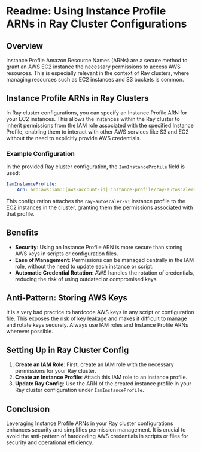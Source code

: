 # Readme: Using Instance Profile ARNs in Ray Cluster Configurations

## Overview

Instance Profile Amazon Resource Names (ARNs) are a secure method to grant an AWS EC2 instance the necessary permissions to access AWS resources. This is especially relevant in the context of Ray clusters, where managing resources such as EC2 instances and S3 buckets is common.

## Instance Profile ARNs in Ray Clusters

In Ray cluster configurations, you can specify an Instance Profile ARN for your EC2 instances. This allows the instances within the Ray cluster to inherit permissions from the IAM role associated with the specified Instance Profile, enabling them to interact with other AWS services like S3 and EC2 without the need to explicitly provide AWS credentials.

### Example Configuration

In the provided Ray cluster configuration, the `IamInstanceProfile` field is used:

```yaml
IamInstanceProfile:
    Arn: arn:aws:iam::[aws-account-id]:instance-profile/ray-autoscaler-v1
```

This configuration attaches the `ray-autoscaler-v1` instance profile to the EC2 instances in the cluster, granting them the permissions associated with that profile.

## Benefits

- **Security**: Using an Instance Profile ARN is more secure than storing AWS keys in scripts or configuration files.
- **Ease of Management**: Permissions can be managed centrally in the IAM role, without the need to update each instance or script.
- **Automatic Credential Rotation**: AWS handles the rotation of credentials, reducing the risk of using outdated or compromised keys.

## Anti-Pattern: Storing AWS Keys

It is a very bad practice to hardcode AWS keys in any script or configuration file. This exposes the risk of key leakage and makes it difficult to manage and rotate keys securely. Always use IAM roles and Instance Profile ARNs wherever possible.

## Setting Up in Ray Cluster Config

1. **Create an IAM Role**: First, create an IAM role with the necessary permissions for your Ray cluster.
2. **Create an Instance Profile**: Attach this IAM role to an instance profile.
3. **Update Ray Config**: Use the ARN of the created instance profile in your Ray cluster configuration under `IamInstanceProfile`.

## Conclusion

Leveraging Instance Profile ARNs in your Ray cluster configurations enhances security and simplifies permission management. It is crucial to avoid the anti-pattern of hardcoding AWS credentials in scripts or files for security and operational efficiency.
